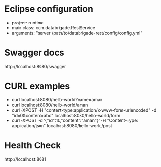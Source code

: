 # Eclipse configuration
* project: runtime
* main class: com.databrigade.RestService
* arguments: "server /path/to/databrigade-rest/config/config.yml"

# Swagger docs
http://localhost:8080/swagger

# CURL examples
* curl localhost:8080/hello-world?name=aman
* curl localhost:8080/hello-world/aman
* curl -XPOST -H "content-type:application/x-www-form-urlencoded" -d "id=0&content=abc" localhost:8080/hello-world/form
* curl -XPOST -d '{"id":10,"content":"aman"}' -H "Content-Type: application/json" localhost:8080/hello-world/post

# Health Check
http://localhost:8081
